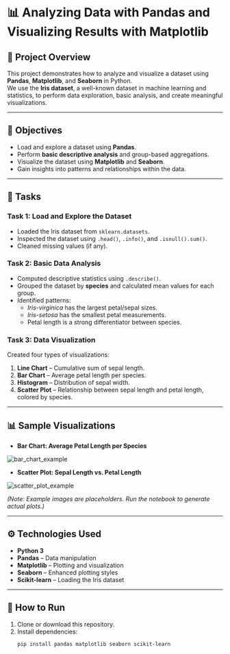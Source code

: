 # 📊 Analyzing Data with Pandas and Visualizing Results with Matplotlib

## 📌 Project Overview
This project demonstrates how to analyze and visualize a dataset using **Pandas**, **Matplotlib**, and **Seaborn** in Python.  
We use the **Iris dataset**, a well-known dataset in machine learning and statistics, to perform data exploration, basic analysis, and create meaningful visualizations.

---

## 🎯 Objectives
- Load and explore a dataset using **Pandas**.
- Perform **basic descriptive analysis** and group-based aggregations.
- Visualize the dataset using **Matplotlib** and **Seaborn**.
- Gain insights into patterns and relationships within the data.

---

## 📝 Tasks

### Task 1: Load and Explore the Dataset
- Loaded the Iris dataset from `sklearn.datasets`.
- Inspected the dataset using `.head()`, `.info()`, and `.isnull().sum()`.
- Cleaned missing values (if any).

### Task 2: Basic Data Analysis
- Computed descriptive statistics using `.describe()`.
- Grouped the dataset by **species** and calculated mean values for each group.
- Identified patterns:
  - *Iris-virginica* has the largest petal/sepal sizes.
  - *Iris-setosa* has the smallest petal measurements.
  - Petal length is a strong differentiator between species.

### Task 3: Data Visualization
Created four types of visualizations:
1. **Line Chart** – Cumulative sum of sepal length.
2. **Bar Chart** – Average petal length per species.
3. **Histogram** – Distribution of sepal width.
4. **Scatter Plot** – Relationship between sepal length and petal length, colored by species.

---

## 📊 Sample Visualizations
- **Bar Chart: Average Petal Length per Species**

![bar_chart_example](https://matplotlib.org/stable/_images/sphx_glr_barh_001.png)

- **Scatter Plot: Sepal Length vs. Petal Length**

![scatter_plot_example](https://seaborn.pydata.org/_images/scatterplot_001.png)

*(Note: Example images are placeholders. Run the notebook to generate actual plots.)*

---

## ⚙️ Technologies Used
- **Python 3**
- **Pandas** – Data manipulation
- **Matplotlib** – Plotting and visualization
- **Seaborn** – Enhanced plotting styles
- **Scikit-learn** – Loading the Iris dataset

---

## 🚀 How to Run
1. Clone or download this repository.
2. Install dependencies:
   ```bash
   pip install pandas matplotlib seaborn scikit-learn
